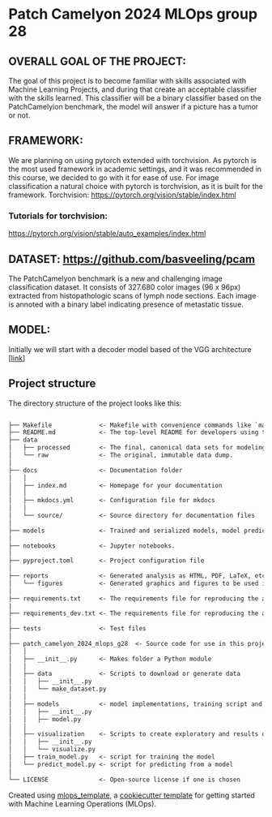 # Patch Camelyon 2024 MLOps group 28

## OVERALL GOAL OF THE PROJECT:
The goal of this project is to become familiar with skills associated with Machine Learning Projects, and during that create an acceptable classifier with the skills learned. This classifier will be a binary classifier based on the PatchCamelyion benchmark, the model will answer if a picture has a tumor or not.

## FRAMEWORK: 
We are planning on using pytorch extended with torchvision. As pytorch is the most used framework in academic settings, and it was recommended in this course, we decided to go with it for ease of use.  For image classification a natural choice with pytorch is torchvision, as it is built for the framework.
Torchvision: https://pytorch.org/vision/stable/index.html

### Tutorials for torchvision:
https://pytorch.org/vision/stable/auto_examples/index.html

## DATASET: https://github.com/basveeling/pcam

The PatchCamelyon benchmark is a new and challenging image classification dataset. It consists of 327.680 color images (96 x 96px) extracted from histopathologic scans of     lymph node sections. Each image is annoted with a binary label indicating presence of metastatic tissue.

## MODEL: 
Initially we will start with a decoder model based of the VGG architecture [[link](https://pytorch.org/vision/stable/models/vgg.html)] 

## Project structure

The directory structure of the project looks like this:

```txt

├── Makefile             <- Makefile with convenience commands like `make data` or `make train`
├── README.md            <- The top-level README for developers using this project.
├── data
│   ├── processed        <- The final, canonical data sets for modeling.
│   └── raw              <- The original, immutable data dump.
│
├── docs                 <- Documentation folder
│   │
│   ├── index.md         <- Homepage for your documentation
│   │
│   ├── mkdocs.yml       <- Configuration file for mkdocs
│   │
│   └── source/          <- Source directory for documentation files
│
├── models               <- Trained and serialized models, model predictions, or model summaries
│
├── notebooks            <- Jupyter notebooks.
│
├── pyproject.toml       <- Project configuration file
│
├── reports              <- Generated analysis as HTML, PDF, LaTeX, etc.
│   └── figures          <- Generated graphics and figures to be used in reporting
│
├── requirements.txt     <- The requirements file for reproducing the analysis environment
|
├── requirements_dev.txt <- The requirements file for reproducing the analysis environment
│
├── tests                <- Test files
│
├── patch_camelyon_2024_mlops_g28  <- Source code for use in this project.
│   │
│   ├── __init__.py      <- Makes folder a Python module
│   │
│   ├── data             <- Scripts to download or generate data
│   │   ├── __init__.py
│   │   └── make_dataset.py
│   │
│   ├── models           <- model implementations, training script and prediction script
│   │   ├── __init__.py
│   │   ├── model.py
│   │
│   ├── visualization    <- Scripts to create exploratory and results oriented visualizations
│   │   ├── __init__.py
│   │   └── visualize.py
│   ├── train_model.py   <- script for training the model
│   └── predict_model.py <- script for predicting from a model
│
└── LICENSE              <- Open-source license if one is chosen
```

Created using [mlops_template](https://github.com/SkafteNicki/mlops_template),
a [cookiecutter template](https://github.com/cookiecutter/cookiecutter) for getting
started with Machine Learning Operations (MLOps).
